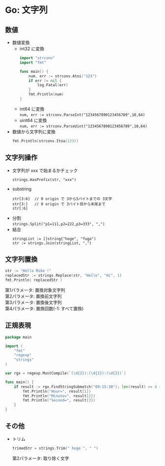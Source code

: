# Go: 文字列

## 数値
* 数値変換
  * int32 に変換
    ```go
    import "strconv"
    import "fmt"
  
    func main() {
        num, err := strconv.Atoi("123")
        if err != nil {
            log.Fatal(err)
        }
        fmt.Println(num)
    }
    ```
  * int64 に変換  
    `num, err := strconv.ParseInt("1234567890123456789",10,64)`
  * uint64 に変換  
    `num, err := strconv.ParseUint("1234567890123456789",10,64)`
* 数値から文字列に変換  
  ```go
  fmt.Println(strconv.Itoa(123))
  ```

## 文字列操作

* 文字列が xxx で始まるかチェック  
  ```
  strings.HasPrefix(str, "xxx")
  ```
* substring  
  ```
  str[3:6]  // 0 origin で 3から5バイトまでの 3文字
  str[3:]   // 0 origin で 3バイト目から末尾まで
  str[:6]
  ```
* 分割  
  `strings.Split("p1=111,p2=222,p3=333", ",")`
* 結合  
  ```
  stringList := []string{"hoge", "fuga")
  str := strings.Join(stringList, ",")
  ```

## 文字列置換

  ```go
  str := "Hello Mike !"
  replacedStr := strings.Replace(str, "Hello", "Hi", 1)
  fmt.Println( replacedStr )
  ```  
  第1パラメータ: 置換対象文字列  
  第2パラメータ: 置換前文字列  
  第3パラメータ: 置換後文字列  
  第4パラメータ: 置換回数(-1: すべて置換)

## 正規表現

  ```go
  package main

  import (
      "fmt"
      "regexp"
      "strings"
  )

  var rgx = regexp.MustCompile(`(\d{2}):(\d{2}):(\d{2})`)

  func main() {
      if result := rgx.FindStringSubmatch("09:15:30"); len(result) >= 4 {
          fmt.Println("Hour=", result[1])
          fmt.Println("Minute=", result[2])
          fmt.Println("Second=", result[3])
      }
  }
  ```

## その他

* トリム  
  ```go
  trimedStr = strings.Trim(" hoge ", " ")
  ```  
  第2パラメータ: 取り除く文字

